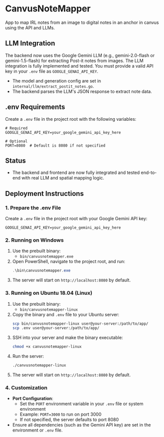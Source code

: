 # CanvusNoteMapper
App to map IRL notes from an image to digital notes in an anchor in canvus using the API and LLMs.

## LLM Integration

The backend now uses the Google Gemini LLM (e.g., gemini-2.0-flash or gemini-1.5-flash) for extracting Post-it notes from images. The LLM integration is fully implemented and tested. You must provide a valid API key in your `.env` file as `GOOGLE_GENAI_API_KEY`.

- The model and generation config are set in `internal/llm/extract_postit_notes.go`.
- The backend parses the LLM's JSON response to extract note data.

## .env Requirements

Create a `.env` file in the project root with the following variables:

```
# Required
GOOGLE_GENAI_API_KEY=your_google_gemini_api_key_here

# Optional
PORT=8080  # Default is 8080 if not specified
```

## Status

- The backend and frontend are now fully integrated and tested end-to-end with real LLM and spatial mapping logic.

## Deployment Instructions

### 1. Prepare the .env File

Create a `.env` file in the project root with your Google Gemini API key:

```
GOOGLE_GENAI_API_KEY=your_google_gemini_api_key_here
```

### 2. Running on Windows

1. Use the prebuilt binary:
   - `bin/canvusnotemapper.exe`
2. Open PowerShell, navigate to the project root, and run:
   ```powershell
   .\bin\canvusnotemapper.exe
   ```
3. The server will start on `http://localhost:8080` by default.

### 3. Running on Ubuntu 18.04 (Linux)

1. Use the prebuilt binary:
   - `bin/canvusnotemapper-linux`
2. Copy the binary and `.env` file to your Ubuntu server:
   ```sh
   scp bin/canvusnotemapper-linux user@your-server:/path/to/app/
   scp .env user@your-server:/path/to/app/
   ```
3. SSH into your server and make the binary executable:
   ```sh
   chmod +x canvusnotemapper-linux
   ```
4. Run the server:
   ```sh
   ./canvusnotemapper-linux
   ```
5. The server will start on `http://localhost:8080` by default.

### 4. Customization
- **Port Configuration**: 
  - Set the `PORT` environment variable in your `.env` file or system environment
  - Example: `PORT=3000` to run on port 3000
  - If not specified, the server defaults to port 8080
- Ensure all dependencies (such as the Gemini API key) are set in the environment or `.env` file.
